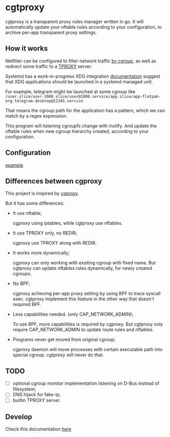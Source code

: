 # cgtproxy

cgtproxy is a transparent proxy rules manager written in go.
It will automatically update your nftable rules according to your configuration,
to archive per-app transparent proxy settings.

## How it works

Netfliter can be configured to filter network traffic [by cgroup],
as well as redirect some traffic to a [TPROXY] server.

[TPROXY]: https://www.infradead.org/~mchehab/kernel_docs/networking/tproxy.html
[by cgroup]: https://www.spinics.net/lists/netfilter/msg60360.html

Systemd has a work-in-progress XDG integration [documentation] suggest that
XDG applications should be launched in a systemd managed unit.

[documentation]: https://systemd.io/DESKTOP_ENVIRONMENTS

For example, telegram might be launched at some cgroup like
`/user.slice/user-1000.slice/user@1000.service/app.slice/app-flatpak-org.telegram.desktop@12345.service`

That means the cgroup path for the application has a pattern,
which we can match by a regex expression.

This program will listening cgroupfs change with inotify.
And update the nftable rules when new cgroup hierarchy created,
according to your configuration.

## Configuration

[example](./misc/config/example_without_repeater.yaml)

## Differences between cgproxy

This project is inspired by [cgproxy](https://github.com/springzfx/cgproxy).

But it has some differences:

- It use nftable;

  cgproxy using iptables, while cgtproxy use nftables.

- It use TPROXY only, no REDIR;

  cgproxy use TPROXY along with REDIR.

- It works more dynamically;

  cgproxy can only working with exsiting cgroup with fixed name.
  But cgtproxy can update nftables rules dynamically, for newly created cgroups.

- No BPF;

  cgproxy achieving per-app proxy setting by using BPF to trace syscall exec.
  cgtproxy implement this feature in the other way that doesn't required BPF.

- Less capabilities needed. (only CAP_NETWORK_ADMIN);

  To use BPF, more capabilities is required by cgproxy.
  But cgtproxy only require CAP_NETWORK_ADMIN
  to update route rules and nftables.

- Programs never get moved from original cgroup;

  cgproxy daemon will move processes
  with certain executable path into special cgroup.
  cgtproxy will never do that.

## TODO

- [ ] optional cgroup monitor implementation listening on D-Bus
      instead of filesystem;
- [ ] DNS hijack for fake-ip;
- [ ] builtin TPROXY server.

## Develop

Check this documentation [here](docs/development.md)
